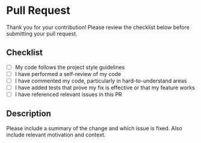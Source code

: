 # Pull Request

Thank you for your contribution! Please review the checklist below before submitting your pull request.

## Checklist
- [ ] My code follows the project style guidelines
- [ ] I have performed a self-review of my code
- [ ] I have commented my code, particularly in hard-to-understand areas
- [ ] I have added tests that prove my fix is effective or that my feature works
- [ ] I have referenced relevant issues in this PR

## Description
Please include a summary of the change and which issue is fixed. Also include relevant motivation and context.

